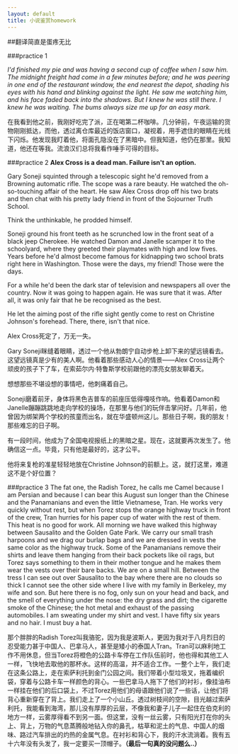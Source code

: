 ```yaml
---
layout: default
title: 小说鉴赏homework
---
```

##翻译简直是蛋疼无比

###practice 1

*I'd finished my pie and was having a second cup of coffee when I saw him. The midnight freight had come in a few minutes before; and he was peering in one end of the restaurant window, the end nearest the depot, shading his eyes with his hand and blinking against the light. He saw me watching him, and his face faded back into the shadows. But I knew he was still there. I knew he was waiting. The bums always size me up for an easy mark.*

  在我看到他之前，我刚好吃完了派，正在喝第二杯咖啡。几分钟前，午夜运输的货物刚刚抵达，而他，透过离仓库最近的饭店窗口，凝视着，用手遮住的眼睛在光线下闪烁。他发现我盯着他，将面孔隐没在了黑暗中。但我知道，他仍在那里。我知道，他还在等我。流浪汉们总将我看作唾手可得的目标。
  
###practice 2
**Alex Cross is a dead man. Failure isn't an option.**    

Gary Soneji squinted through a telescopic sight he'd removed from a Browning automatic rifle. The scope was a rare beauty. He watched the oh-so-touching affair of the heart. He saw Alex Cross drop off his two brats and then chat with his pretty lady friend in front of the Sojourner Truth School.  

Think the unthinkable, he prodded himself.  

Soneji ground his front teeth as he scrunched low in the front seat of a black jeep Cherokee. He watched Damon and Janelle scamper it to the schoolyard, where they greeted their playmates with high and low fives. Years before he'd almost become famous for kidnapping two school brats right here in Washington. Those were the days, my friend! Those were the days.  

For a while he'd been the dark star of television and newspapers all over the country. Now it was going to happen again. He was sure that it was. After all, it was only fair that he be recognised as the best.  

He let the aiming post of the rifle sight gently come to rest on Christine Johnson's forehead. There, there, isn't that nice.


Alex Cross死定了，万无一失。  

Gary Soneji眯缝着眼睛，透过一个他从勃朗宁自动步枪上卸下来的望远镜看去。这望远镜真是少有的美人啊。他看着那些感动人心的情景——Alex Cross让两个顽皮的孩子下了车，在索茹尔内·特鲁斯学校前跟他的漂亮女朋友聊着天。  

想想那些不堪设想的事情吧，他刺痛着自己。  

Soneji磨着前牙，身体将黑色吉普车的前座压低得嘎吱作响。他看着Damon和Janelle蹦蹦跳跳地走向学校的操场，在那里与他们的玩伴击掌问好。几年前，他曾因为绑架两个学校的孩童而出名，就在华盛顿州这儿。那些日子啊，我的朋友！那些难忘的日子啊。  

有一段时间，他成为了全国电视报纸上的黑暗之星。现在，这就要再次发生了。他确信这一点。毕竟，只有他是最好的，这才公平。  

他将来复枪的准星轻轻地放在Christine Johnson的前额上。这，就打这里，难道这不是个好位置？

###practice 3
The fat one, the Radish Torez, he calls me Camel because I am Persian and 
because I can bear this August sun longer than the Chinese and the 
Panamanians and even the little Vietnamese, Tran. He works very quickly 
without rest, but when Torez stops the orange highway truck in front of the 
crew, Tran hurries for his paper cup of water with the rest of them. This heat is 
no good for work. All morning we have walked this highway between Sausalito 
and the Golden Gate Park. We carry our small trash harpoons and we drag our 
burlap bags and we are dressed in vests the same color as the highway truck. 
Some of the Panamanians remove their shirts and leave them hanging from 
their back pockets like oil rags, but Torez says something to them in their 
mother tongue and he makes them wear the vests over their bare backs. We are 
on a small hill. Between the tress I can see out over Sausalito to the bay where 
there are no clouds so thick I cannot see the other side where I live with my 
family in Berkeley, my wife and son. But here there is no fog, only sun on your 
head and back, and the smell of everything under the nose: the dry grass and 
dirt; the cigarette smoke of the Chinese; the hot metal and exhaust of the 
passing automobiles. I am sweating under my shirt and vest. I have fifty six 
years and no hair. I must buy a hat. 

那个胖胖的Radish Torez叫我骆驼，因为我是波斯人，更因为我对于八月烈日的忍受能力甚于中国人、巴拿马人，甚至是矮小的泰国人Tran。Tran可以麻利地工作不用休息，但当Torez将橙色的公路卡车停在工作队伍前时，他也得和其他工人一样，飞快地去取他的那杯水。这样的高温，并不适合工作。一整个上午，我们走在这条公路上，走在索萨利托到金门公园之间。我们带着小型垃圾叉，拖着编织袋，穿着与公路卡车一样颜色的背心。一些巴拿马人拖下了他们的衬衫，像挂油布一样挂在他们的后口袋上，不过Torez用他们的母语跟他们说了一些话，让他们将背心重新穿在了背上。我们走上了一个小山丘。透过树枝间的空隙，目光越过索萨利托，我能看到海湾，那儿没有厚厚的云层，不像我和妻子儿子一起住在伯克利的地方一样，云雾厚得看不到另一面。但这里，没有一丝云雾，只有阳光打在你的头上、背上，万物的气息蒸腾般地钻入你的鼻孔，枯草和泥土的气息、中国人的烟味、路过汽车排出的灼热的金属气息。在衬衫和背心下，我的汗水流淌着。我有五十六年没有头发了，我一定要买一顶帽子。**（最后一句真的没问题么..）**
